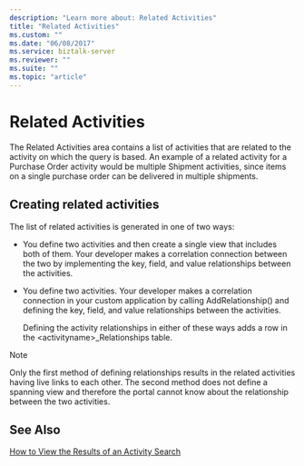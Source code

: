 ```yaml
---
description: "Learn more about: Related Activities"
title: "Related Activities"
ms.custom: ""
ms.date: "06/08/2017"
ms.service: biztalk-server
ms.reviewer: ""
ms.suite: ""
ms.topic: "article"
---
```

# Related Activities
The Related Activities area contains a list of activities that are related to the activity on which the query is based. An example of a related activity for a Purchase Order activity would be multiple Shipment activities, since items on a single purchase order can be delivered in multiple shipments.  
  
## Creating related activities  
 The list of related activities is generated in one of two ways:  
  
- You define two activities and then create a single view that includes both of them. Your developer makes a correlation connection between the two by implementing the key, field, and value relationships between the activities.  
  
- You define two activities. Your developer makes a correlation connection in your custom application by calling AddRelationship() and defining the key, field, and value relationships between the activities.  
  
  Defining the activity relationships in either of these ways adds a row in the \<activityname\>_Relationships table.  
  
> [!NOTE]
>  Only the first method of defining relationships results in the related activities having live links to each other. The second method does not define a spanning view and therefore the portal cannot know about the relationship between the two activities.  
  
## See Also  
 [How to View the Results of an Activity Search](../core/how-to-view-the-results-of-an-activity-search.md)
